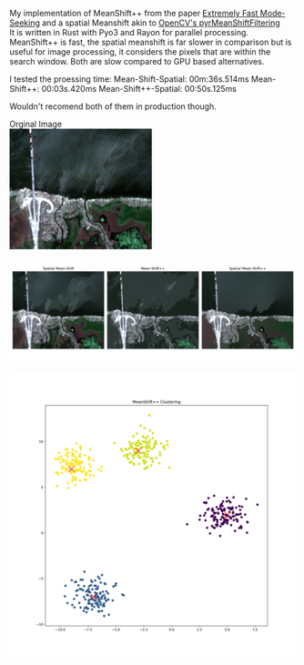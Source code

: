 My implementation of MeanShift++ from the paper [Extremely Fast Mode-Seeking](https://arxiv.org/abs/2104.00303) and a spatial Meanshift akin to [OpenCV's pyrMeanShiftFiltering](https://docs.opencv.org/4.x/d4/d86/group__imgproc__filter.html#ga9fabdce9543bd602445f5db3827e4cc0)  
It is written in Rust with Pyo3 and Rayon for parallel processing. MeanShift++ is fast, the spatial meanshift is far slower in comparison but is useful for image processing, it considers the pixels that are within the search window.
Both are slow compared to GPU based alternatives.

I tested the proessing time:
Mean-Shift-Spatial: 00m:36s.514ms
Mean-Shift++: 00:03s.420ms
Mean-Shift++-Spatial: 00:50s.125ms

Wouldn't recomend both of them in production though.

Orginal Image  
![Spatial Mean Shift](https://github.com/raphi-web/mean-shift-plus-plus/blob/master/input_files/test-image.jpg?raw=true)

![Spatial Mean Shift](https://github.com/raphi-web/mean-shift-plus-plus/blob/master/output_files/result-1.png?raw=true)

![Mean Shift++](https://github.com/raphi-web/mean-shift-plus-plus/blob/master/output_files/result-2.png?raw=true)
